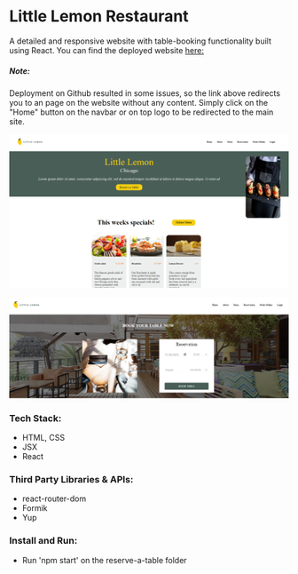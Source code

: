 # Little Lemon Restaurant
A detailed and responsive website with table-booking functionality built using React. You can find the deployed website [here:]()

##### Note: 
Deployment on Github resulted in some issues, so the link above redirects you to an page on the website without any content. Simply click on the "Home" button on the navbar or on top logo to be redirected to the main site.

![Screenshot](screen1.png)

![Screenshot](screen2.png)

### Tech Stack:
 - HTML, CSS
 - JSX
 - React

### Third Party Libraries & APIs:
 - react-router-dom
 - Formik
 - Yup

### Install and Run:
 - Run 'npm start' on the reserve-a-table folder
